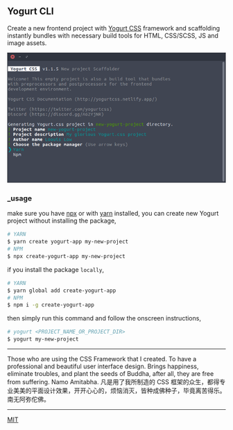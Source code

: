 ## Yogurt CLI

Create a new frontend project with [Yogurt CSS](https://github.com/yogurt-foundation/yogurt-css) framework and scaffolding instantly bundles with necessary build tools for HTML, CSS/SCSS, JS and image assets.

<p align="left">
  <img src="https://raw.githubusercontent.com/yogurt-foundation/yogurt-cli/1.1.5/assets/screenshot_02.png" height="auto" width="auto">
</p>

### _usage

make sure you have [npx](https://www.npmjs.com/package/npx) or with [yarn](https://yarnpkg.com/en/) installed, you can create new Yogurt project without installing the package,

```bash
# YARN
$ yarn create yogurt-app my-new-project
# NPM
$ npx create-yogurt-app my-new-project
```

if you install the package `locally`,

```bash
# YARN
$ yarn global add create-yogurt-app
# NPM
$ npm i -g create-yogurt-app
```

then simply run this command and follow the onscreen instructions,

```bash
# yogurt <PROJECT_NAME_OR_PROJECT_DIR>
$ yogurt my-new-project
```

---

Those who are using the CSS Framework that I created. To have a professional and beautiful user interface design. Brings happiness, eliminate troubles, and plant the seeds of Buddha, after all, they are free from suffering. Namo Amitabha. 凡是用了我所制造的 CSS 框架的众生，都得专业美美的平面设计效果，开开心心的，烦恼消灭，皆种成佛种子，毕竟离苦得乐。南无阿弥佗佛。

---

[MIT](https://github.com/yogurt-foundation/yogurt-cli/blob/master/LICENSE)

